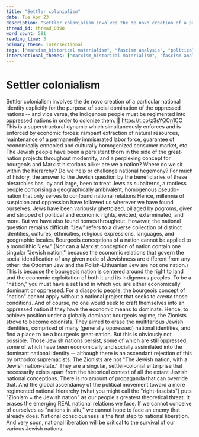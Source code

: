 ```yaml
---
title: "Settler colonialism"
date: Tue Apr 23
description: "Settler colonialism involves the de novo creation of a particular national identity explicitly for the purpose of social domination of the oppressed nations --..."
thread_id: thread_0398
word_count: 581
reading_time: 3
primary_theme: intersectional
tags: ["marxism_historical materialism", "fascism analysis", "political economy", "imperialism_colonialism", "cultural criticism", "organizational theory"]
intersectional_themes: ["marxism_historical materialism", "fascism analysis", "political economy", "imperialism_colonialism", "cultural criticism", "organizational theory"]
---
```


# Settler colonialism

Settler colonialism involves the de novo creation of a particular national identity explicitly for the purpose of social domination of the oppressed nations -- and vice versa, the indigenous people must be regimented into oppressed nations in order to colonize them. 🧵 https://t.co/z3sYQCn1CC This is a superstructural dynamic which simultaneously enforces and is enforced by economic forces: rampant extraction of natural resources, maintenance of a permanently immiserated labor force, guarantee of economically ennobled and culturally homogenized consumer market, etc. The Jewish people have been a persistent thorn in the side of the great-nation projects throughout modernity, and a perplexing concept for bourgeois and Marxist historians alike: are we a nation? Where do we sit within the hierarchy? Do we help or challenge national hegemony? For much of history, the answer to the Jewish question by the beneficiaries of these hierarchies has, by and large, been to treat Jews as subalterns, a rootless people comprising a geographically ambivalent, homogenous pseudo-nation that only serves to confound national relations Hence, millennia of suspicion and oppression have followed us wherever we have found ourselves. Jews have been variously ghettoized, pillaged by pogroms, given and stripped of political and economic rights, evicted, exterminated, and more. But we have also found homes throughout. However, the national question remains difficult. "Jew" refers to a diverse collection of distinct identities, cultures, ethnicities, religious expressions, languages, and geographic locales. Bourgeois conceptions of a nation cannot be applied to a monolithic "Jew." (Nor can a Marxist conception of nation contain one singular "Jewish nation," because the economic relations that govern the social identification of any given node of Jewishness are different from any other: the Ottoman Jew and the Polish-Lithuanian Jew are not one nation.) This is because the bourgeois nation is centered around the right to land and the economic exploitation of both it and its indigenous peoples. To be a "nation," you must have a set land in which you are either economically dominant or oppressed. For a diasporic people, the bourgeois concept of "nation" cannot apply without a national project that seeks to *create* those conditions. And of course, no one would seek to craft themselves into an oppressed nation if they have the economic means to dominate. Hence, to achieve position under a globally dominant bourgeois regime, the Zionists strove to become colonists. They aimed to erase the multifarious Jewish identities, comprised of many (generally oppressed) national identities, and find a place to be a bourgeois great-nation. But this is obviously not possible. Those Jewish nations persist, some of which are still oppressed, some of which have been economically and socially assimilated into the dominant national identity -- although there is an ascendant rejection of this by orthodox supremacists. The Zionists are not "The Jewish nation, with a Jewish nation-state." They are a singular, settler-colonial enterprise that necessarily exists apart from the historical context of all the extant Jewish national conceptions. There is no amount of propaganda that can override that. And the global ascendancy of the political movement toward a more regimented national hierarchy (what you might call the "right-fascists") puts "Zionism = the Jewish nation" as our people's greatest theoretical threat. It erases the emerging REAL national relations we face. If we cannot conceive of ourselves as "nations in situ," we cannot hope to face an enemy that already does. National consciousness is the first step to national liberation. And very soon, national liberation will be critical to the survival of our various Jewish nations.